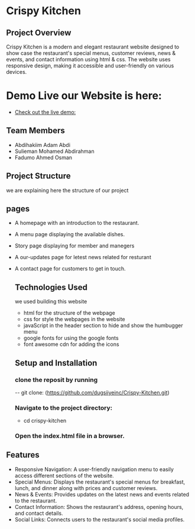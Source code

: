 
#  Crispy Kitchen


## Project Overview

Crispy Kitchen is a modern and elegant restaurant website designed to show
case the restaurant's special menus, customer reviews, news & events, and contact information using html & css. The website uses responsive design, making it accessible and user-friendly on various devices.



# Demo Live our Website is here:

- [Check out the live demo:](https://crispy-kitchen-to87.vercel.app/)

## Team Members

- Abdihakiim Adam Abdi
- Sulieman Mohamed Abdirahman
- Fadumo Ahmed Osman

## Project Structure

we are explaining here the structure of our project

## pages
- A homepage with an introduction to the restaurant.
- A menu page displaying the available dishes.
- Story page displaying for member and manegers
- A our-updates page for letest news related for resturant
- A contact page for customers to get in touch.

  ## Technologies Used

  we used building this website
  - html for the structure of the webpage
  - css for style the webpages in the website
  - javaScript in the header section to hide and show the humbugger menu
  - google fonts for using  the google fonts
  - font awesome cdn for adding the icons 

  ## Setup and Installation

  ### clone the reposit by running

  -- git clone: (https://github.com/dugsiiyeinc/Crispy-Kitchen.git)

  ### Navigate to the project directory:

  - cd crispy-kitchen

  ### Open the index.html file in a browser.

## Features

- Responsive Navigation: A user-friendly navigation menu to easily access different sections of the website.
- Special Menus: Displays the restaurant's special menus for breakfast, lunch, and dinner along with     prices and customer reviews.
- News & Events: Provides updates on the latest news and events related to the restaurant.
- Contact Information: Shows the restaurant's address, opening hours, and contact details.
- Social Links: Connects users to the restaurant's social media profiles.

